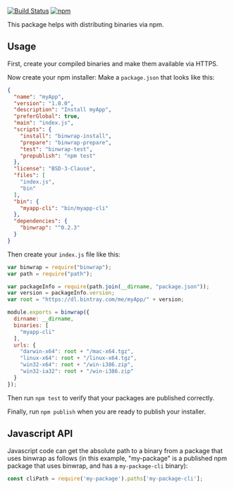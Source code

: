 [![Build Status](https://travis-ci.org/avh4/binwrap.svg?branch=master)](https://travis-ci.org/avh4/binwrap) [![npm](https://img.shields.io/npm/v/binwrap.svg)](https://www.npmjs.com/package/binwrap)

This package helps with distributing binaries via npm.

## Usage

First, create your compiled binaries and make them available via HTTPS.

Now create your npm installer: Make a `package.json` that looks like this:

```json
{
  "name": "myApp",
  "version": "1.0.0",
  "description": "Install myApp",
  "preferGlobal": true,
  "main": "index.js",
  "scripts": {
    "install": "binwrap-install",
    "prepare": "binwrap-prepare",
    "test": "binwrap-test",
    "prepublish": "npm test"
  },
  "license": "BSD-3-Clause",
  "files": [
    "index.js",
    "bin"
  ],
  "bin": {
    "myapp-cli": "bin/myapp-cli"
  },
  "dependencies": {
    "binwrap": "^0.2.3"
  }
}
```

Then create your `index.js` file like this:

```javascript
var binwrap = require("binwrap");
var path = require("path");

var packageInfo = require(path.join(__dirname, "package.json"));
var version = packageInfo.version;
var root = "https://dl.bintray.com/me/myApp/" + version;

module.exports = binwrap({
  dirname: __dirname,
  binaries: [
    "myapp-cli"
  ],
  urls: {
    "darwin-x64": root + "/mac-x64.tgz",
    "linux-x64": root + "/linux-x64.tgz",
    "win32-x64": root + "/win-i386.zip",
    "win32-ia32": root + "/win-i386.zip"
  }
});
```

Then run `npm test` to verify that your packages are published correctly.

Finally, run `npm publish` when you are ready to publish your installer.


## Javascript API

Javascript code can get the absolute path to a binary from a package that uses binwrap
as follows (in this example, "my-package" is a published npm package that uses binwrap,
and has a `my-package-cli` binary):

```js
const cliPath = require('my-package').paths['my-package-cli'];
```
